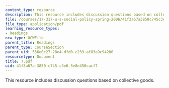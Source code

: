 ```yaml
---
content_type: resource
description: This resource includes discussion questions based on collective goods.
file: /courses/17-317-u-s-social-policy-spring-2006/41f3a67a3850c745c3e65e8e450cacf7_7.pdf
file_type: application/pdf
learning_resource_types:
- Readings
ocw_type: OCWFile
parent_title: Readings
parent_type: CourseSection
parent_uid: 536e0c27-28e4-dfd0-c239-af83a9c94280
resourcetype: Document
title: 7.pdf
uid: 41f3a67a-3850-c745-c3e6-5e8e450cacf7
---
```

This resource includes discussion questions based on collective goods.

